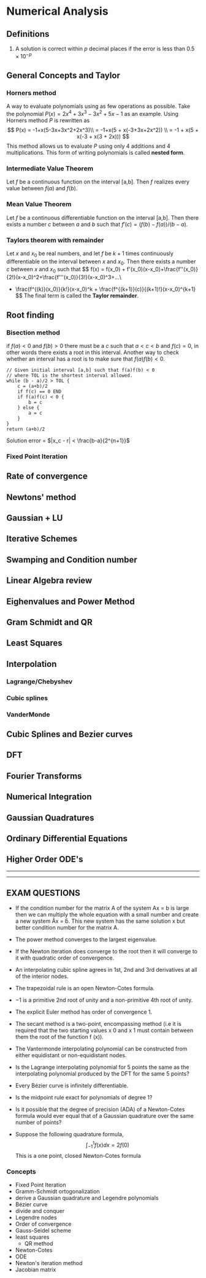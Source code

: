 # Numerical Analysis

## Definitions
1. A solution is correct within $p$ decimal places if the error is less than $0.5 \times 10^{-p}$


## General Concepts and Taylor
### Horners method
A way to evaluate polynomials using as few operations as possible. 
Take the polynomial $P(x) = 2x^4 + 3x^3 -3x^2 + 5x -1$ as an example.
Using Horners method $P$ is rewritten as 
$$ 
P(x) = -1+x(5-3x+3x^2+2x^3)\\ 
= -1+x(5 + x(-3+3x+2x^2)) \\
= -1 + x(5 + x(-3 + x(3 + 2x)))
$$
This method allows us to evaluate $P$ using only 4 additions and 4 multiplications. This form of writing polynomials is called __nested form__.

### Intermediate Value Theorem
Let $f$ be a continuous function on the interval [a,b]. Then $f$ realizes every value between $f(a)$ and $f(b)$.
### Mean Value Theorem
Let $f$ be a continuous differentiable function on the interval [a,b]. Then there exists a number $c$ between $a$ and $b$ such that $f'(c) = (f(b)-f(a))/(b-a)$.
### Taylors theorem with remainder
Let $x$ and $x_0$ be real numbers, and let $f$ be $k+1$ times continuously differentiable on the interval between $x$ and $x_0$. Then there exists a number $c$ between $x$ and $x_0$ such that
$$
f(x) = f(x_0) + f'(x_0)(x-x_0)+\frac{f''(x_0)}{2!}(x-x_0)^2+\frac{f'''(x_0)}{3!}(x-x_0)^3+...\\
+ \frac{f^{(k)}(x_0)}{k!}(x-x_0)^k + \frac{f^{(k+1)}(c)}{(k+1)!}(x-x_0)^{k+1}
$$
The final term is called the __Taylor remainder__.


## Root finding

### Bisection method
if $f(a) < 0$ and $f(b) > 0$ there must be a $c$ such that $a < c < b$ and $f(c) = 0$, in other words there exists a root in this interval. Another way to check whether an interval has a root is to make sure that $f(a)f(b) < 0$.
```
// Given initial interval [a,b] such that f(a)f(b) < 0
// where TOL is the shortest interval allowed.
while (b - a)/2 > TOL {
    c = (a+b)/2
    if f(c) == 0 END
    if f(a)f(c) < 0 {
        b = c
    } else { 
        a = c
    }
}
return (a+b)/2
```
Solution error = $|x_c - r| < \frac{b-a}{2^{n+1}}$
### Fixed Point Iteration

## Rate of convergence

## Newtons' method

## Gaussian + LU

## Iterative Schemes

## Swamping and Condition number

## Linear Algebra review

## Eighenvalues and Power Method

## Gram Schmidt and QR

## Least Squares

## Interpolation 

### Lagrange/Chebyshev

### Cubic splines

### VanderMonde

## Cubic Splines and Bezier curves

## DFT

## Fourier Transforms

## Numerical Integration

## Gaussian Quadratures

## Ordinary Differential Equations

## Higher Order ODE's

---
---
## EXAM QUESTIONS
+ If the condition number for the matrix A of the system Ax = b is large then we can multiply the whole equation with a small number and create a new system Âx = b̂. This new system has the same solution x but better condition number for the matrix A.
+ The power method converges to the largest eigenvalue.
+ If the Newton iteration does converge to the root then it will converge to it with quadratic order of convergence.
+ An interpolating cubic spline agrees in 1st, 2nd and 3rd derivatives at all of the interior nodes.
+ The trapezoidal rule is an open Newton-Cotes formula.
+ −1 is a primitive 2nd root of unity and a non-primitive 4th root of unity.
+ The explicit Euler method has order of convergence 1.

+ The secant method is a two-point, encompassing method (i.e it is required that the two starting values x 0 and x 1 must contain between them the root of the function f (x)).
+ The Vantermonde interpolating polynomial can be constructed from either equidistant or non-equidistant nodes.
+ Is the Lagrange interpolating polynomial for 5 points the same as the interpolating polynomial produced by the DFT for the same 5 points?
+ Every Bézier curve is infinitely differentiable. 
+ Is the midpoint rule exact for polynomials of degree 1?
+ Is it possible that the degree of precision (ADA) of a Newton-Cotes formula would ever equal that of a Gaussian quadrature over the same number of points?
+ Suppose the following quadrature formula, $$\int_{-1}^1 f(x) dx = 2f(0)$$ This is a one point, closed Newton-Cotes formula

### Concepts
+ Fixed Point Iteration
+ Gramm-Schmidt ortogonalization
+ derive a Gaussian quadrature and Legendre polynomials
+ Bézier curve
+ divide and conquer
+ Legendre nodes
+ Order of convergence
+ Gauss-Seidel scheme
+ least squares
    + QR method
+ Newton-Cotes
+ ODE
+ Newton's iteration method
+ Jacobian matrix